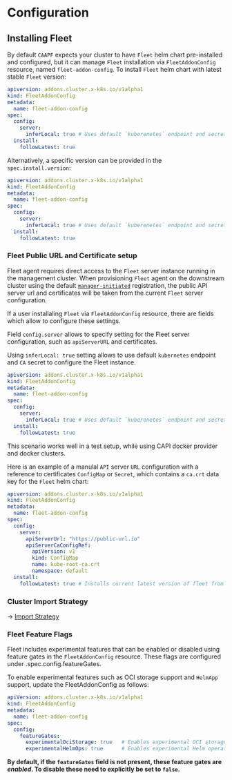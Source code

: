 # Configuration

## Installing Fleet

By default `CAAPF` expects your cluster to have `Fleet` helm chart pre-installed and configured, but it can manage `Fleet` installation via `FleetAddonConfig` resource, named `fleet-addon-config`. To install `Fleet` helm chart with latest stable `Fleet` version:

```yaml
apiversion: addons.cluster.x-k8s.io/v1alpha1
kind: FleetAddonConfig
metadata:
  name: fleet-addon-config
spec:
  config:
    server:
      inferLocal: true # Uses default `kuberenetes` endpoint and secret for APIServerURL configuration
  install:
    followLatest: true
```

Alternatively, a specific version can be provided in the `spec.install.version`:

```yaml
apiversion: addons.cluster.x-k8s.io/v1alpha1
kind: FleetAddonConfig
metadata:
  name: fleet-addon-config
spec:
  config:
    server:
      inferLocal: true # Uses default `kuberenetes` endpoint and secret for APIServerURL configuration
  install:
    followLatest: true
```

### Fleet Public URL and Certificate setup

Fleet agent requires direct access to the `Fleet` server instance running in the management cluster. When provisioning `Fleet` agent on the downstream cluster using the default [`manager-initiated`](https://fleet.rancher.io/cluster-registration#manager-initiated) registration, the public API server url and certificates will be taken from the current `Fleet` server configuration.

If a user installaling `Fleet` via `FleetAddonConfig` resource, there are fields which allow to configure these settings.

Field `config.server` allows to specify setting for the Fleet server configuration, such as `apiServerURL` and certificates.

Using `inferLocal: true` setting allows to use default `kubernetes` endpoint and `CA` secret to configure the Fleet instance.

```yaml
apiversion: addons.cluster.x-k8s.io/v1alpha1
kind: FleetAddonConfig
metadata:
  name: fleet-addon-config
spec:
  config:
    server:
      inferLocal: true # Uses default `kuberenetes` endpoint and secret for APIServerURL configuration
  install:
    followLatest: true
```

This scenario works well in a test setup, while using CAPI docker provider and docker clusters.

Here is an example of a manulal `API` server `URL` configuration with a reference to certificates `ConfigMap` or `Secret`, which contains a `ca.crt` data key for the `Fleet` helm chart:

```yaml
apiversion: addons.cluster.x-k8s.io/v1alpha1
kind: FleetAddonConfig
metadata:
  name: fleet-addon-config
spec:
  config:
    server:
      apiServerUrl: "https://public-url.io"
      apiServerCaConfigRef:
        apiVersion: v1
        kind: ConfigMap
        name: kube-root-ca.crt
        namespace: default
  install:
    followLatest: true # Installs current latest version of fleet from https://github.com/rancher/fleet-helm-charts
```

### Cluster Import Strategy

-> [Import Strategy](../04_reference/01_import-strategy.md)

### Fleet Feature Flags

Fleet includes experimental features that can be enabled or disabled using feature gates in the `FleetAddonConfig` resource. These flags are configured under .spec.config.featureGates.

To enable experimental features such as OCI storage support and `HelmApp` support, update the FleetAddonConfig as follows:

```yaml
apiVersion: addons.cluster.x-k8s.io/v1alpha1
kind: FleetAddonConfig
metadata:
  name: fleet-addon-config
spec:
  config:
    featureGates:
      experimentalOciStorage: true   # Enables experimental OCI storage support
      experimentalHelmOps: true      # Enables experimental Helm operations support
```

**By default, if the `featureGates` field is not present, these feature gates are *enabled*. To disable these need to explicitly be set to `false`.**


